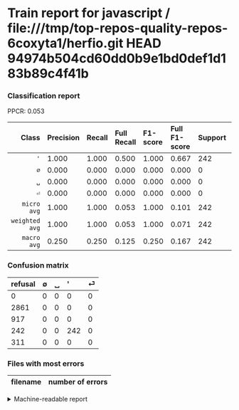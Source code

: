 # Train report for javascript / file:///tmp/top-repos-quality-repos-6coxyta1/herfio.git HEAD 94974b504cd60dd0b9e1bd0def1d183b89c4f41b

### Classification report

PPCR: 0.053

| Class | Precision | Recall | Full Recall | F1-score | Full F1-score | Support | Full Support | PPCR |
|------:|:----------|:-------|:------------|:---------|:---------|:--------|:-------------|:-----|
| `'` | 1.000| 1.000| 0.500| 1.000| 0.667| 242| 484| 0.500 |
| `∅` | 0.000| 0.000| 0.000| 0.000| 0.000| 0| 2861| 0.000 |
| `␣` | 0.000| 0.000| 0.000| 0.000| 0.000| 0| 917| 0.000 |
| `⏎` | 0.000| 0.000| 0.000| 0.000| 0.000| 0| 311| 0.000 |
| `micro avg` | 1.000| 1.000| 0.053| 1.000| 0.101| 242| 4573| 0.053 |
| `weighted avg` | 1.000| 1.000| 0.053| 1.000| 0.071| 242| 4573| 0.053 |
| `macro avg` | 0.250| 0.250| 0.125| 0.250| 0.167| 242| 4573| 0.053 |

### Confusion matrix

|refusal|  ∅| ␣| '| ⏎| 
|:---|:---|:---|:---|:---|
|0 |0 |0 |0 |0 |
|2861 |0 |0 |0 |0 |
|917 |0 |0 |0 |0 |
|242 |0 |0 |242 |0 |
|311 |0 |0 |0 |0 |

### Files with most errors

| filename | number of errors|
|:----:|:-----|

<details>
    <summary>Machine-readable report</summary>
```json
{
  "cl_report": {"\u0027": {"f1-score": 1.0, "precision": 1.0, "recall": 1.0, "support": 242}, "macro avg": {"f1-score": 0.25, "precision": 0.25, "recall": 0.25, "support": 242}, "micro avg": {"f1-score": 1.0, "precision": 1.0, "recall": 1.0, "support": 242}, "weighted avg": {"f1-score": 1.0, "precision": 1.0, "recall": 1.0, "support": 242}, "\u2205": {"f1-score": 0.0, "precision": 0.0, "recall": 0.0, "support": 0}, "\u23ce": {"f1-score": 0.0, "precision": 0.0, "recall": 0.0, "support": 0}, "\u2423": {"f1-score": 0.0, "precision": 0.0, "recall": 0.0, "support": 0}},
  "cl_report_full": {"\u0027": {"f1-score": 0.6666666666666666, "precision": 1.0, "recall": 0.5, "support": 484}, "macro avg": {"f1-score": 0.16666666666666666, "precision": 0.25, "recall": 0.125, "support": 4573}, "micro avg": {"f1-score": 0.10051921079958465, "precision": 1.0, "recall": 0.05291930898753554, "support": 4573}, "weighted avg": {"f1-score": 0.07055907865004737, "precision": 0.10583861797507108, "recall": 0.05291930898753554, "support": 4573}, "\u2205": {"f1-score": 0.0, "precision": 0.0, "recall": 0.0, "support": 2861}, "\u23ce": {"f1-score": 0.0, "precision": 0.0, "recall": 0.0, "support": 311}, "\u2423": {"f1-score": 0.0, "precision": 0.0, "recall": 0.0, "support": 917}},
  "ppcr": 0.05291930898753554
}
```
</details>

